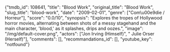 {"tmdb_id": 108641, "title": "Blood Work", "original_title": "Blood Work", "slug_title": "blood-work", "date": "2009-02-01", "genre": ["Com\u00e9die / Horreur"], "score": "0.0/10", "synopsis": "Explores the tropes of Hollywood horror movies, alternating between shots of a messy stagehand and the main character, 'blood,' as it splashes, drips and oozes.", "image": "/img/default-cover.png", "actors": ["Jon Irving (Himself)", " Julie Orser (Herself)"], "comments": [], "recommandations_id": [], "youtube_key": "notfound"}